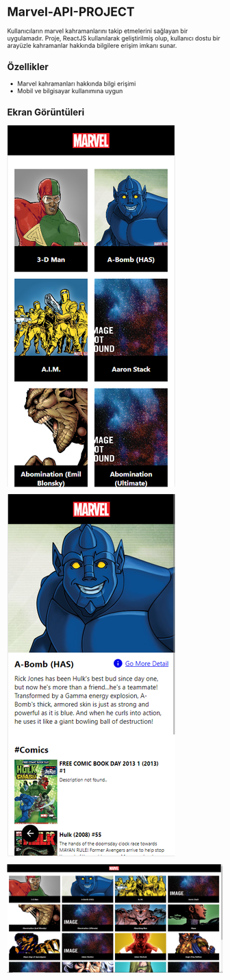# Marvel-API-PROJECT

Kullanıcıların marvel kahramanlarını takip etmelerini sağlayan bir  uygulamadır. Proje, ReactJS kullanılarak geliştirilmiş olup, kullanıcı dostu bir arayüzle kahramanlar hakkında bilgilere erişim imkanı sunar.

## Özellikler

- Marvel kahramanları hakkında bilgi erişimi 
- Mobil ve bilgisayar kullanımına uygun

## Ekran Görüntüleri

![Ana Sayfa](screens/Ekran%20Alıntısı01.PNG)

![Kahraman Detay Sayfası](screens/Ekran%20Alıntısı02.PNG)

![Ana Sayfa](screens/Ekran%20Alıntısı03.PNG)

